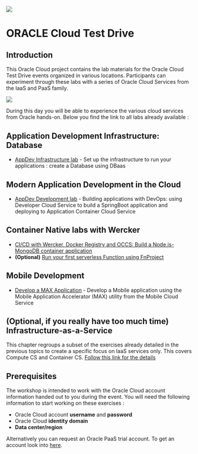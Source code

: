 ![](common/images/customer.logo2.png)
---
# ORACLE Cloud Test Drive #

## Introduction ##

This Oracle Cloud project contains the lab materials for the Oracle Cloud Test Drive events organized in various locations.  Participants can experiment through these labs with a series of Oracle Cloud Services from the IaaS and PaaS family.  

![](common/images/Introslide.PNG)

During this day you will be able to experience the various cloud services from Oracle hands-on.  Below you find the link to all labs already available : 


## Application Development Infrastructure: Database ##
+ [AppDev Infrastructure lab](AppDev/AppDevInfra.md) - Set up the infrastructure to run your applications : create a Database using DBaas

## Modern Application Development in the Cloud ##
+ [AppDev Development lab](AppDev/Develop.md) - Building applications with DevOps: using Developer Cloud Service to build a SpringBoot application and deploying to Application Container Cloud Service

## Container Native labs with Wercker ##
+ [CI/CD with Wercker, Docker Registry and OCCS: Build a Node.js-MongoDB container application](AppDev/container/wercker.md)
+ **(Optional)** [Run your first serverless Function using FnProject](AppDev/functions/readme.md)

## Mobile Development ##
+ [Develop a MAX Application](http://docs.oracle.com/cd/E65774_01/tutorials/tut_mcs_max_short/tut_mcs_max_short_1a.html) - Develop a Mobile application using the Mobile Application Accelerator (MAX) utility from the Mobile Cloud Service



 

## (Optional, if you really have too much time) Infrastructure-as-a-Service ##
This chapter regroups a subset of the exercises already detailed in the previous topics to create a specific focus on IaaS services only.  This covers Compute CS and Container CS.  [Follow this link for the details](IaaS/readme.md)


## Prerequisites ##

The workshop is intended to work with the Oracle Cloud account information handed out to you during the event.  You will need the following information to start working on these exercises :

+ Oracle Cloud account **username** and **password**
+ Oracle Cloud **identity domain**
+ **Data center/region**

Alternatively you can request an Oracle PaaS trial account. To get an account look into [here](common/request.for.trial.md).

